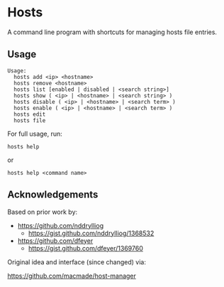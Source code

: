 # Hosts

A command line program with shortcuts for managing hosts file entries.

## Usage

    Usage:
      hosts add <ip> <hostname>
      hosts remove <hostname>
      hosts list [enabled | disabled | <search string>]
      hosts show ( <ip> | <hostname> | <search string> )
      hosts disable ( <ip> | <hostname> | <search term> )
      hosts enable ( <ip> | <hostname> | <search term> )
      hosts edit
      hosts file

For full usage, run:

    hosts help

or

    hosts help <command name>

## Acknowledgements

Based on prior work by:

- https://github.com/nddrylliog
  - https://gist.github.com/nddrylliog/1368532
- https://github.com/dfeyer
  - https://gist.github.com/dfeyer/1369760

Original idea and interface (since changed) via:

https://github.com/macmade/host-manager
